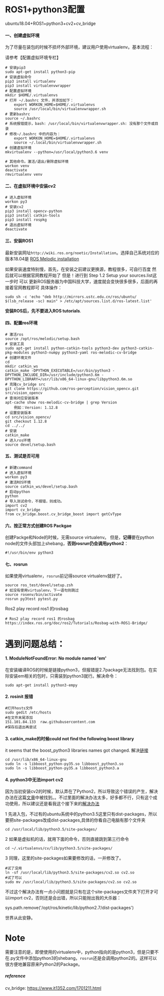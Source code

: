 # ROS1+python3配置

ubuntu18.04+ROS1+python3+cv2+cv_bridge

#### 一、创建虚拟环境

为了尽量在装包的时候不损坏外部环境，建议用户使用virtualenv。基本流程：

请参考【配置虚拟环境专栏】

```
# 安装pip3
sudo apt-get install python3-pip
# 安装虚拟命令 
pip3 install virtualenv
pip3 install virtualenvwrapper
# 配置虚拟环境 
mkdir $HOME/.virtualenvs
# 打开 ~/.bashrc 文件，并添加如下：
    export WORKON_HOME=$HOME/.virtualenvs
    source /usr/local/bin/virtualenvwrapper.sh
# 更新bashrc
source ~/.bashrc
# 系统报错提示，bash: /usr/local/bin/virtualenvwrapper.sh: 没有那个文件或目录
# 修改~/.bashrc 中的内容为： 
	export WORKON_HOME=$HOME/.virtualenvs
	source ~/.local/bin/virtualenvwrapper.sh
# 创建虚拟环境
mkvirtualenv --python=/usr/local/python3.6 venv

# 其他命令。激活/退出/删除虚拟环境
workon venv
deactivate
rmvirtualenv venv
```

#### 二、在虚拟环境中安装cv2

```
# 进入虚拟环境
workon py3
# 安装cv2
pip3 install opencv-python
pip3 install catkin-tools 
pip3 install rospkg
# 退出虚拟环境
deactivate
```

#### 三、安装ROS1

最新安装网址`http://wiki.ros.org/noetic/Installation`。选择自己系统对应的版本18.04是 [ROS Melodic installation](http://wiki.ros.org/melodic/Installation)

如果安装速度特别慢，首先，在安装之前建议更换源，教程很多，可自行百度
然后就可以根据官网教程开始了
但是！进行到
Step 1.2 Setup your sources.list这一步时
可以 更新ROS服务器为中国科技大学，速度就会变快很多很多，后面的再接着官网教程即可
具体操作：

`sudo sh -c 'echo "deb http://mirrors.ustc.edu.cn/ros/ubuntu/ $(lsb_release -sc) main" > /etc/apt/sources.list.d/ros-latest.list'`

**安装ROS后，先不要进入ROS tutorials**.

#### 四、配置ros环境

```
# 激活ros
source /opt/ros/melodic/setup.bash
# 安装工具
sudo apt-get install python-catkin-tools python3-dev python3-catkin-pkg-modules python3-numpy python3-yaml ros-melodic-cv-bridge
# 创建环境文件
cd
mkdir catkin_ws
catkin_make -DPYTHON_EXECUTABLE=/usr/bin/python3 -DPYTHON_INCLUDE_DIR=/usr/include/python3.6m -DPYTHON_LIBRARY=/usr/lib/x86_64-linux-gnu/libpython3.6m.so
# 克隆cv_bridge src
git clone https://github.com/ros-perception/vision_opencv.git src/vision_opencv
# 查询对应安装版本
apt-cache show ros-melodic-cv-bridge | grep Version
	例如：Version: 1.12.8
# 设置安装版本
cd src/vision_opencv/
git checkout 1.12.8
cd ../../
# 安装
catkin_make
# 进入ros环境
source devel/setup.bash
```

#### 五、测试是否可用

```
# 新建command
# 进入虚拟环境
workon py3
# 激活ROS环境
source catkin_ws/devel/setup.bash
# 启动python
python
# 导入测试命令，不报错，则成功。
import cv2
import cv_bridge
from cv_bridge.boost.cv_bridge_boost import getCvType
```

#### 六、按正常方式创建ROS Packgae

创建Packge和Node的时候，无需source virtualenv。
但是，**记得**要在python node的文件头部加上shebang，**否则rosrun仍会调用python2**：

```
#!/usr/bin/env python3
```

#### 七、rosrun

如果使用virtualenv，`rosrun`前记得source virtualenv就好了。

```
source ros_test/devel/setup.zsh
# 如没有使用virtualenv，下一语句则跳过
source rosenv/bin/activate
rosrun py3test pytest.py
```

Ros2 play record ros1 的rosbag

```
# Ros2 play record ros1 的rosbag
https://index.ros.org/doc/ros2/Tutorials/Rosbag-with-ROS1-Bridge/
```

# 遇到问题总结：

#### 1. ModuleNotFoundError: No module named 'em'

在安装编译ROS的时候是链接python3，但报错是2.7package无法找到包。在实际安装em相关的包时，只需装到python3就行。解决命令：

`sudo apt-get install python3-empy`

#### 2. rosinit 报错

```
#打开hosts文件
sudo gedit /etc/hosts
#在文件末尾添加
151.101.84.133  raw.githubusercontent.com
#保存后退出再尝试
```

#### 3. catkin_make的时候could not find the following boost library

it seems that the boost_python3 libraries names got changed. 解决[链接](https://answers.ros.org/question/344951/could-not-find-the-following-boost-libraries-boost_python3/)

```
cd /usr/lib/x86_64-linux-gnu
sudo ln -s libboost_python-py35.so libboost_python3.so
sudo ln -s libboost_python-py35.a libboost_python3.a
```

#### 4. python3中无法import cv2

因为当初安装cv2的时候，默认弄在了Python2，所以导致这个错误的产生，解决办法在这篇[文章](https://stackoverflow.com/questions/43019951/after-install-ros-kinetic-cannot-import-opencv)中被找到。。不过里面的解决办法太多，好多都不行，只有这个成功使用，所以建议还是看我这个接下来的[解决办法](https://blog.csdn.net/shaoyou223/article/details/82862051)

1 先进入包，不过有的ubuntu系统中的python3.5这里只有dist-packages，所以要把site-packages改成dist-packages,具体的你看自己电脑有那个文件夹

```
cd /usr/local/lib/python3.5/site-packages/
```

2 如果是虚拟机的话，就用下面的命令，否则直接跳到第三行命令

```
cd ~/.virtualenvs/cv/lib/python3.5/site-packages/
```

3 同理，这里的site-packages如果要修改的话，一并修改了。

```
#试了没用
ln -sf /usr/local/lib/python3.5/site-packages/cv2.so cv2.so
#试了可以
sudo mv /usr/local/lib/python3.5/site-packages/cv2.so cv2.so
```

 

不过这个解决办法有一点小问题就是只有在这个site-packages文件夹下打开才可以import cv2，否则还是会出错，所以只能抛出我的大杀器：

   sys.path.remove('/opt/ros/kinetic/lib/python2.7/dist-packages')

世界从此安静。



# Note

需要注意的是，即使使用的virtualenv中，python指向的是python3，但是只要不在.py文件中添加python3的shebang，`rosrun`还是会调用python2的。这样可以很方便地兼容原来Python2的Package。



##### reference

cv_bridge: https://www.it1352.com/1701211.html

